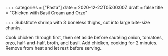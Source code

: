 +++
categories = ["Pasta"]
date = 2020-12-22T05:00:00Z
draft = false
title = "Chicken with Basil Cream and Orzo"

+++
Substitute shrimp with 3 boneless thighs, cut into large bite-size chunks. 

Cook chicken through first, then set aside before sautéing onion, tomatoes, orzo, half-and-half, broth, and basil. Add chicken, cooking for 2 minutes. Remove from heat and let rest before serving.